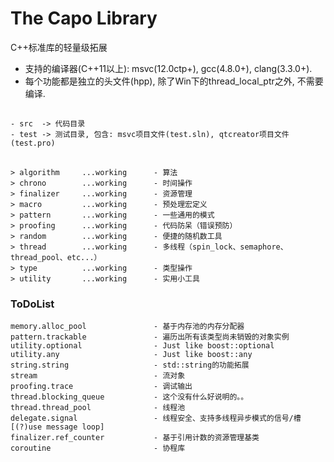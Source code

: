#  The Capo Library

C++标准库的轻量级拓展

* 支持的编译器(C++11以上): msvc(12.0ctp+), gcc(4.8.0+), clang(3.3.0+).
* 每个功能都是独立的头文件(hpp), 除了Win下的thread_local_ptr之外, 不需要编译.

##

    - src  -> 代码目录
    - test -> 测试目录, 包含: msvc项目文件(test.sln), qtcreator项目文件(test.pro)

##

    > algorithm     ...working      - 算法
    > chrono        ...working      - 时间操作
    > finalizer     ...working      - 资源管理
    > macro         ...working      - 预处理宏定义
    > pattern       ...working      - 一些通用的模式
    > proofing      ...working      - 代码防呆（错误预防）
    > random        ...working      - 便捷的随机数工具
    > thread        ...working      - 多线程（spin_lock、semaphore、thread_pool、etc...）
    > type          ...working      - 类型操作
    > utility       ...working      - 实用小工具

### ToDoList

    memory.alloc_pool               - 基于内存池的内存分配器
    pattern.trackable               - 遍历出所有该类型尚未销毁的对象实例
    utility.optional                - Just like boost::optional
    utility.any                     - Just like boost::any
    string.string                   - std::string的功能拓展
    stream                          - 流对象
    proofing.trace                  - 调试输出
    thread.blocking_queue           - 这个没有什么好说明的。。
    thread.thread_pool              - 线程池
    delegate.signal                 - 线程安全、支持多线程异步模式的信号/槽[(?)use message loop]
    finalizer.ref_counter           - 基于引用计数的资源管理基类
    coroutine                       - 协程库